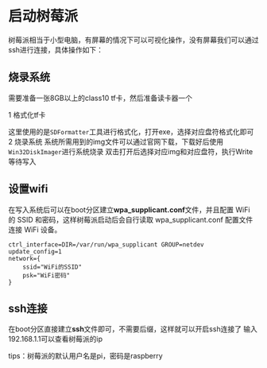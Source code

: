 # 启动树莓派
树莓派相当于小型电脑，有屏幕的情况下可以可视化操作，没有屏幕我们可以通过ssh进行连接，具体操作如下：
## 烧录系统

需要准备一张8GB以上的class10 tf卡，然后准备读卡器一个

1 格式化tf卡

这里使用的是`SDFormatter`工具进行格式化，打开exe，选择对应盘符格式化即可
2 烧录系统
系统所需用到的img文件可以通过官网下载，下载好后使用`Win32DiskImager`进行系统烧录
双击打开后选择对应img和对应盘符，执行Write等待写入
## 设置wifi

在写入系统后可以在boot分区建立**wpa_supplicant.conf**文件，并且配置 WiFi 的 SSID 和密码，这样树莓派启动后会自行读取 wpa_supplicant.conf 配置文件连接 WiFi 设备。 
``` shell
ctrl_interface=DIR=/var/run/wpa_supplicant GROUP=netdev
update_config=1
network={
    ssid="WiFi的SSID"
    psk="WiFi密码"
}
```
## ssh连接
在boot分区直接建立**ssh**文件即可，不需要后缀，这样就可以开启ssh连接了
输入192.168.1.1可以查看树莓派的ip

tips：树莓派的默认用户名是pi，密码是raspberry
